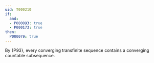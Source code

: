 ```yaml
---
uid: T000210
if:
  and:
  - P000093: true
  - P000173: true
then:
  P000079: true
---
```


By {P93}, every converging transfinite sequence contains a
converging countable subsequence.
